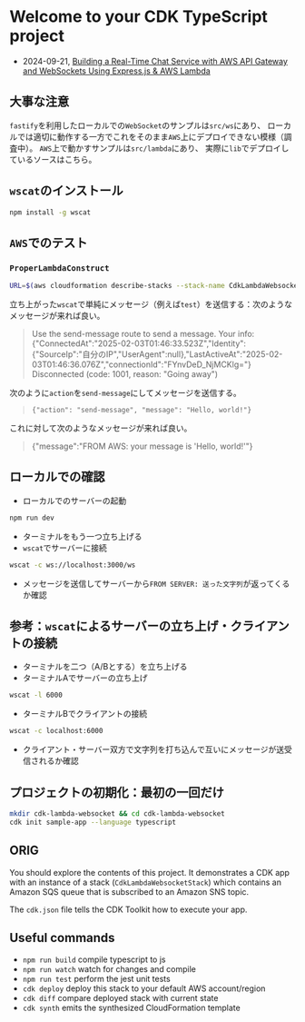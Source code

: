 # Welcome to your CDK TypeScript project

- 2024-09-21, [Building a Real-Time Chat Service with AWS API Gateway and WebSockets Using Express.js & AWS Lambda](https://medium.com/@sonishubham65/building-a-real-time-chat-service-with-aws-api-gateway-and-websockets-using-express-js-aws-lambda-321e7330c18b)

## 大事な注意

`fastify`を利用したローカルでの`WebSocket`のサンプルは`src/ws`にあり、
ローカルでは適切に動作する一方でこれをそのまま`AWS`上にデプロイできない模様（調査中）。
`AWS`上で動かすサンプルは`src/lambda`にあり、
実際に`lib`でデプロイしているソースはこちら。

## `wscat`のインストール

```sh
npm install -g wscat
```

## `AWS`でのテスト

### `ProperLambdaConstruct`

```sh
URL=$(aws cloudformation describe-stacks --stack-name CdkLambdaWebsocketStack --query "Stacks[0].Outputs[?OutputKey=='CLWSPLMessageApiUrlFCCEF835'].OutputValue" --output text) && wscat -c "$URL"
```

立ち上がった`wscat`で単純にメッセージ（例えば`test`）を送信する：次のようなメッセージが来れば良い。

>Use the send-message route to send a message. Your info:{"ConnectedAt":"2025-02-03T01:46:33.523Z","Identity":{"SourceIp":"自分のIP","UserAgent":null},"LastActiveAt":"2025-02-03T01:46:36.076Z","connectionId":"FYnvDeD_NjMCKlg="}
>Disconnected (code: 1001, reason: "Going away")

次のように`action`を`send-message`にしてメッセージを送信する。

>`{"action": "send-message", "message": "Hello, world!"}`

これに対して次のようなメッセージが来れば良い。

>{"message":"FROM AWS: your message is 'Hello, world!'"}

## ローカルでの確認

- ローカルでのサーバーの起動

```sh
npm run dev
```

- ターミナルをもう一つ立ち上げる
- `wscat`でサーバーに接続

```sh
wscat -c ws://localhost:3000/ws
```

- メッセージを送信してサーバーから`FROM SERVER: 送った文字列`が返ってくるか確認

## 参考：`wscat`によるサーバーの立ち上げ・クライアントの接続

- ターミナルを二つ（A/Bとする）を立ち上げる
- ターミナルAでサーバーの立ち上げ

```sh
wscat -l 6000
```

- ターミナルBでクライアントの接続

```sh
wscat -c localhost:6000
```

- クライアント・サーバー双方で文字列を打ち込んで互いにメッセージが送受信されるか確認

## プロジェクトの初期化：最初の一回だけ

```sh
mkdir cdk-lambda-websocket && cd cdk-lambda-websocket
cdk init sample-app --language typescript
```

## ORIG

You should explore the contents of this project. It demonstrates a CDK app with an instance of a stack (`CdkLambdaWebsocketStack`)
which contains an Amazon SQS queue that is subscribed to an Amazon SNS topic.

The `cdk.json` file tells the CDK Toolkit how to execute your app.

## Useful commands

- `npm run build`   compile typescript to js
- `npm run watch`   watch for changes and compile
- `npm run test`    perform the jest unit tests
- `cdk deploy`      deploy this stack to your default AWS account/region
- `cdk diff`        compare deployed stack with current state
- `cdk synth`       emits the synthesized CloudFormation template

